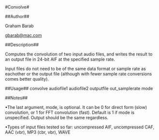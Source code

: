 #Convolve#

##Author##

Graham Barab

gbarab@mac.com

##Description##

Computes the convolution of two input audio files, and writes the result to an output file in 24-bit AIF at the specified sample rate.

Input files do not need to be of the same data format or sample rate as eachother or the output file (although with fewer sample rate conversions comes better quality).

##Usage##
	convolve audiofile1 audiofile2 outputfile out_samplerate mode

##Notes##

•The last argument, mode, is optional. It can be 0 for direct form (slow) convolution, or 1 for FFT convolution (fast). Default is 1 if mode is unspecified. Output should be the same regardless.

•Types of input files tested so far: uncompressed AIF, uncompressed CAF, AAC (vbr), MP3 (cbr, vbr), WAVE